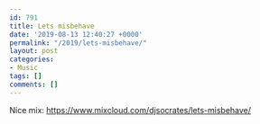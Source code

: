 ```yaml
---
id: 791
title: Lets misbehave
date: '2019-08-13 12:40:27 +0000'
permalink: "/2019/lets-misbehave/"
layout: post
categories:
- Music
tags: []
comments: []
---
```

Nice mix: <https://www.mixcloud.com/djsocrates/lets-misbehave/>